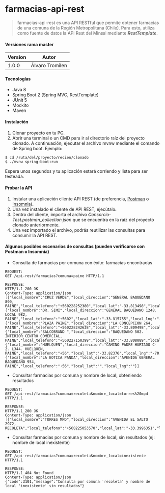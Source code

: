 # farmacias-api-rest
>farmacias-api-rest es una API RESTful que permite obtener farmacias de una comuna de la Región Metropolitana (Chile). Para
>esto, utiliza como fuente de datos la API Rest del Minsal mediante _**RestTemplate**_.
>
#### Versiones rama master
| Version | Autor|
|---------|------|
|1.0.0    |Álvaro Tromilen |

#### Tecnologías
* Java 8
* Spring Boot 2 (Spring MVC, RestTemplate)
* JUnit 5
* Mockito
* Maven

#### Instalación
1. Clonar proyecto en tu PC.
2. Abrir una terminal o un CMD para ir al directorio raíz del proyecto clonado. A continuación, ejecutar el archivo 
mvnw mediante el comando de Spring boot. Ejemplo:
```bash
$ cd /ruta/del/proyecto/recien/clonado
$ ./mvnw spring-boot:run
```

Espera unos segundos y tu aplicación estará corriendo y lista para ser testeada.

#### Probar la API
1. Instalar una aplicación cliente API REST (de preferencia, [Postman](https://www.postman.com/downloads/) 
o [Insomnia](https://insomnia.rest/)).
2. Una vez instalado el cliente de API REST, ejecútalo.
3. Dentro del cliente, importa el archivo *Consorcio-Test.postman_collection.json* que se encuentra en la raíz
del proyecto clonado anteriormente.
4. Una vez importado el archivo, podrás reutilizar las consultas para consumir la API REST.

#### Algunos posibles escenarios de consultas (pueden verificarse con Postman o Insomnia)

* Consulta de farmacias por comuna con éxito: farmacias encontradas
```
REQUEST: 
GET /api-rest/farmacias?comuna=paine HTTP/1.1

RESPONSE:
HTTP/1.1 200 OK
Content-Type: application/json
[{"local_nombre":"CRUZ VERDE","local_direccion":"GENERAL BAQUEDANO 890, PAINE","local_telefono":"+560228252380","local_lat":"-33.813498","local_lng":"-70.743019"},{"local_nombre":"DR. SIMI","local_direccion":"GENERAL BAQUEDANO 1248. LOCAL 982, PAINE","local_telefono":"+5602","local_lat":"-33.815755","local_lng":"-70.743052"},{"local_nombre":"PLAZA PAINE","local_direccion":"LA CONCEPCION 264, PAINE","local_telefono":"+560228242638","local_lat":"-33.809498","local_lng":"-70.738717"},{"local_nombre":"SALCOBRAND ","local_direccion":"BAQUEDANO 502. INTERIOR CENTRO COMERCIAL, PAINE","local_telefono":"+560227150399","local_lat":"-33.808089","local_lng":"-70.742343"},{"local_nombre":"HUELQUEN","local_direccion":"CAMINO PADRE HURTADO C-2. L344. HUELQUEN, PAINE","local_telefono":"+56","local_lat":"-33.82376","local_lng":"-70.644629"},{"local_nombre":"LA BOTICA PANDA","local_direccion":"AVENIDA GENERAL BAQUEDANO 954, PAINE","local_telefono":"+56","local_lat":"","local_lng":""}]
```
* Consultar farmacias por comuna y nombre de local, obteniendo resultados

```
REQUEST: 
GET /api-rest/farmacias?comuna=recoleta&nombre_local=torres%20mpd HTTP/1.1

RESPONSE:
HTTP/1.1 200 OK
Content-Type: application/json
[{"local_nombre":"TORRES MPD","local_direccion":"AVENIDA EL SALTO 2972, RECOLETA","local_telefono":"+560225053570","local_lat":"-33.3996351","local_lng":"-70.62894990000001"}]
```

* Consultar farmacias por comuna y nombre de local, sin resultados (ej: nombre de local inexistente)
```
REQUEST: 
GET /api-rest/farmacias?comuna=recoleta&nombre_local=inexistente HTTP/1.1

RESPONSE:
HTTP/1.1 404 Not Found
Content-Type: application/json
{"code":3101,"message":"Consulta por comuna 'recoleta' y nombre de local 'inexistente' sin resultados"}
```
